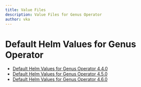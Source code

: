 ```yaml
---
title: Value Files
description: Value Files for Genus Operator
author: vka
---
```


# Default Helm Values for Genus Operator

- [Default Helm Values for Genus Operator 4.4.0](genus-operator-4.4.0.md)
- [Default Helm Values for Genus Operator 4.5.0](genus-operator-4.5.0.md)
- [Default Helm Values for Genus Operator 4.6.0](genus-operator-4.6.0.md)
